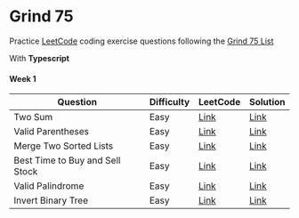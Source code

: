 # Grind 75

Practice [LeetCode](https://leetcode.com) coding exercise questions following the [Grind 75 List](https://www.techinterviewhandbook.org/grind75)

With **Typescript**

#### Week 1

| Question                        | Difficulty | LeetCode                                                              | Solution                                           |
| ------------------------------- | ---------- | --------------------------------------------------------------------- | -------------------------------------------------- |
| Two Sum                         | Easy       | [Link](https://leetcode.com/problems/two-sum/)                        | [Link](src/1-two-sum.ts)                           |
| Valid Parentheses               | Easy       | [Link](https://leetcode.com/problems/valid-parentheses)               | [Link](src/20-valid-parentheses.ts)                |
| Merge Two Sorted Lists          | Easy       | [Link](https://leetcode.com/problems/merge-two-sorted-lists)          | [Link](src/21-merge-two-sorted-lists.ts)           |
| Best Time to Buy and Sell Stock | Easy       | [Link](https://leetcode.com/problems/best-time-to-buy-and-sell-stock) | [Link](src/121-best-time-to-buy-and-sell-stock.ts) |
| Valid Palindrome                | Easy       | [Link](https://leetcode.com/problems/valid-palindrome)                | [Link](src/125-valid-palindrome.ts)                |
| Invert Binary Tree              | Easy       | [Link](https://leetcode.com/problems/invert-binary-tree)              | [Link](src/226-invert-binary-tree.ts)              |
